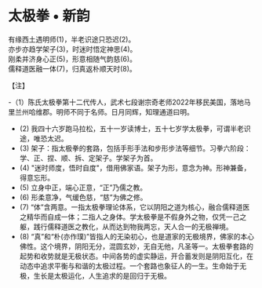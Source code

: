 # 太极拳 • 新韵

有缘西土遇明师(1)，半老识途只恐迟(2)。  
亦步亦趋学架子(3)，时迷时悟定神思(4)。  
刚柔并济身心正(5)，形意相随气韵慈(6)。  
儒释道医融一体(7)，归真返朴顺天时(8)。 
 
【注】

-（1）陈氏太极拳第十二代传人，武术七段谢宗奇老师2022年移民美国，落地马里兰州哈维郡。明师不同于名师。日月同辉，知理通道曰明。
- (2) 我四十六岁跑马拉松，五十一岁读博士，五十七岁学太极拳，可谓半老识途，唯恐太迟。
- (3) 架子：指太极拳的套路，包括手形手法和步形步法等细节。习拳六阶段：学、正、捏、顺、拆、定架子。学架子为首。
- (4) "迷时师度，悟时自度"，借用佛家语。架子为形，意念为神。形神兼备，得意忘形。
- (5) 立身中正，端心正意，“正”乃儒之教。
- (6) 形柔意净，气缓色慈，“慈”为佛之修。
- (7) “体”含两意。一指太极拳理论体系，它以阴阳之道为核心，融合儒释道医之精华而自成一体；二指人之身体。学太极拳是不假身外之物，仅凭一己之躯，践行儒释道医之教化，从而达到物我两忘，天人合一的无极禅境。
- (8) “真”和“朴(亦作璞)”皆指人的无染初心，也是道家的无极境界，佛家的本心佛性。这个境界，阴阳无分，混圆玄妙，无自无他，凡圣等一。太极拳套路的起势和收势就是无极状态。中间各势的虚实静运，开合蓄发则是阴阳互化，在动态中追求平衡与和谐的太极过程。一个套路也象征人的一生。生命始于无极，生长是太极运化，人生追求的是回归于无极。
